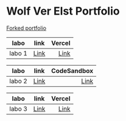 # Wolf Ver Elst Portfolio

[Forked portfolio](https://github.com/mogumogudj/dev5-portfolios-2023) 


| labo        |link           | Vercel  |
| ------------- |:-------------:| -----:|
| labo 1      | [Link](https://github.com/Bram-Colleman/Lab1-Speech) |  [Link](https://lab1-speech.vercel.app/)|

| labo        |link           | CodeSandbox  |
| ------------- |:-------------:| -----:|
| labo 2      | [Link](https://github.com/mogumogudj/Lab2-Islands) |  [Link]()|

| labo        |link           | Vercel  |
| ------------- |:-------------:| -----:|
| labo 3     | [Link](https://github.com/mogumogudj/Lab3-WeatherApp) |  [Link](https://lab3-weather-app.vercel.app/)|

